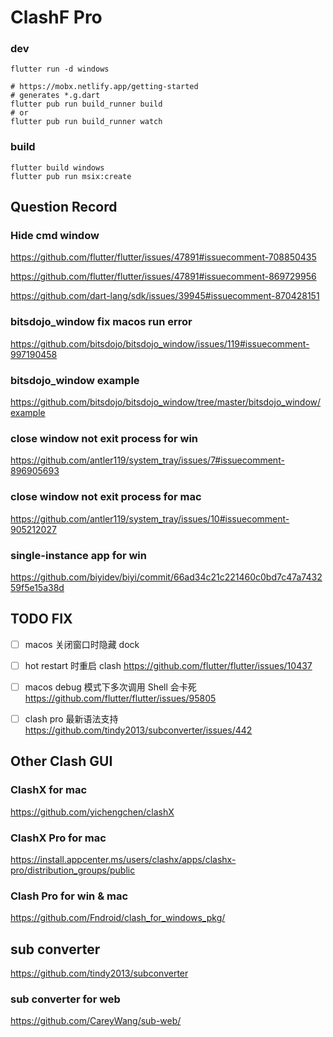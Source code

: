 # ClashF Pro

### dev

```
flutter run -d windows

# https://mobx.netlify.app/getting-started
# generates *.g.dart
flutter pub run build_runner build
# or
flutter pub run build_runner watch
```

### build

```
flutter build windows
flutter pub run msix:create
```

## Question Record

### Hide cmd window

https://github.com/flutter/flutter/issues/47891#issuecomment-708850435

https://github.com/flutter/flutter/issues/47891#issuecomment-869729956

https://github.com/dart-lang/sdk/issues/39945#issuecomment-870428151

### bitsdojo_window fix macos run error

https://github.com/bitsdojo/bitsdojo_window/issues/119#issuecomment-997190458

### bitsdojo_window example

https://github.com/bitsdojo/bitsdojo_window/tree/master/bitsdojo_window/example

### close window not exit process for win

https://github.com/antler119/system_tray/issues/7#issuecomment-896905693

### close window not exit process for mac

https://github.com/antler119/system_tray/issues/10#issuecomment-905212027

### single-instance app for win

https://github.com/biyidev/biyi/commit/66ad34c21c221460c0bd7c47a743259f5e15a38d

## TODO FIX

- [ ] macos 关闭窗口时隐藏 dock

- [ ] hot restart 时重启 clash
      https://github.com/flutter/flutter/issues/10437

- [ ] macos debug 模式下多次调用 Shell 会卡死
      https://github.com/flutter/flutter/issues/95805

- [ ] clash pro 最新语法支持
  https://github.com/tindy2013/subconverter/issues/442

## Other Clash GUI

### ClashX for mac

https://github.com/yichengchen/clashX

### ClashX Pro for mac

https://install.appcenter.ms/users/clashx/apps/clashx-pro/distribution_groups/public

### Clash Pro for win & mac

https://github.com/Fndroid/clash_for_windows_pkg/

## sub converter

https://github.com/tindy2013/subconverter

### sub converter for web

https://github.com/CareyWang/sub-web/
